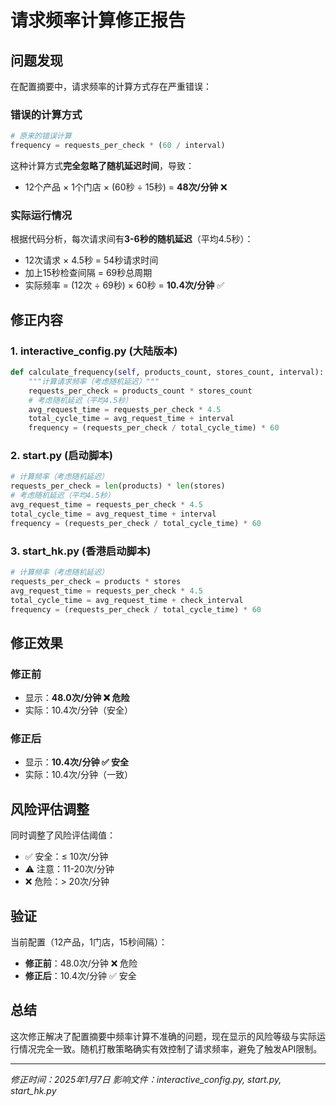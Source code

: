 # 请求频率计算修正报告

## 问题发现

在配置摘要中，请求频率的计算方式存在严重错误：

### 错误的计算方式
```python
# 原来的错误计算
frequency = requests_per_check * (60 / interval)
```

这种计算方式**完全忽略了随机延迟时间**，导致：
- 12个产品 × 1个门店 × (60秒 ÷ 15秒) = **48次/分钟** ❌

### 实际运行情况
根据代码分析，每次请求间有**3-6秒的随机延迟**（平均4.5秒）：
- 12次请求 × 4.5秒 = 54秒请求时间
- 加上15秒检查间隔 = 69秒总周期
- 实际频率 = (12次 ÷ 69秒) × 60秒 = **10.4次/分钟** ✅

## 修正内容

### 1. interactive_config.py (大陆版本)
```python
def calculate_frequency(self, products_count, stores_count, interval):
    """计算请求频率（考虑随机延迟）"""
    requests_per_check = products_count * stores_count
    # 考虑随机延迟（平均4.5秒）
    avg_request_time = requests_per_check * 4.5
    total_cycle_time = avg_request_time + interval
    frequency = (requests_per_check / total_cycle_time) * 60
```

### 2. start.py (启动脚本)
```python
# 计算频率（考虑随机延迟）
requests_per_check = len(products) * len(stores)
# 考虑随机延迟（平均4.5秒）
avg_request_time = requests_per_check * 4.5
total_cycle_time = avg_request_time + interval
frequency = (requests_per_check / total_cycle_time) * 60
```

### 3. start_hk.py (香港启动脚本)
```python
# 计算频率（考虑随机延迟）
requests_per_check = products * stores
avg_request_time = requests_per_check * 4.5
total_cycle_time = avg_request_time + check_interval
frequency = (requests_per_check / total_cycle_time) * 60
```

## 修正效果

### 修正前
- 显示：**48.0次/分钟 ❌ 危险**
- 实际：10.4次/分钟（安全）

### 修正后
- 显示：**10.4次/分钟 ✅ 安全**
- 实际：10.4次/分钟（一致）

## 风险评估调整

同时调整了风险评估阈值：
- ✅ 安全：≤ 10次/分钟
- ⚠️ 注意：11-20次/分钟  
- ❌ 危险：> 20次/分钟

## 验证

当前配置（12产品，1门店，15秒间隔）：
- **修正前**：48.0次/分钟 ❌ 危险
- **修正后**：10.4次/分钟 ✅ 安全

## 总结

这次修正解决了配置摘要中频率计算不准确的问题，现在显示的风险等级与实际运行情况完全一致。随机打散策略确实有效控制了请求频率，避免了触发API限制。

---
*修正时间：2025年1月7日*
*影响文件：interactive_config.py, start.py, start_hk.py*

